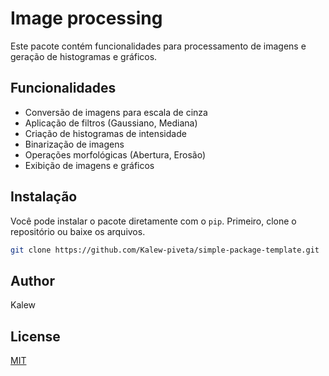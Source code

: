 # Image processing

Este pacote contém funcionalidades para processamento de imagens e geração de histogramas e gráficos.

## Funcionalidades

- Conversão de imagens para escala de cinza
- Aplicação de filtros (Gaussiano, Mediana)
- Criação de histogramas de intensidade
- Binarização de imagens
- Operações morfológicas (Abertura, Erosão)
- Exibição de imagens e gráficos

## Instalação

Você pode instalar o pacote diretamente com o `pip`. Primeiro, clone o repositório ou baixe os arquivos.

```bash
git clone https://github.com/Kalew-piveta/simple-package-template.git
```

## Author
Kalew

## License
[MIT](https://choosealicense.com/licenses/mit/)


